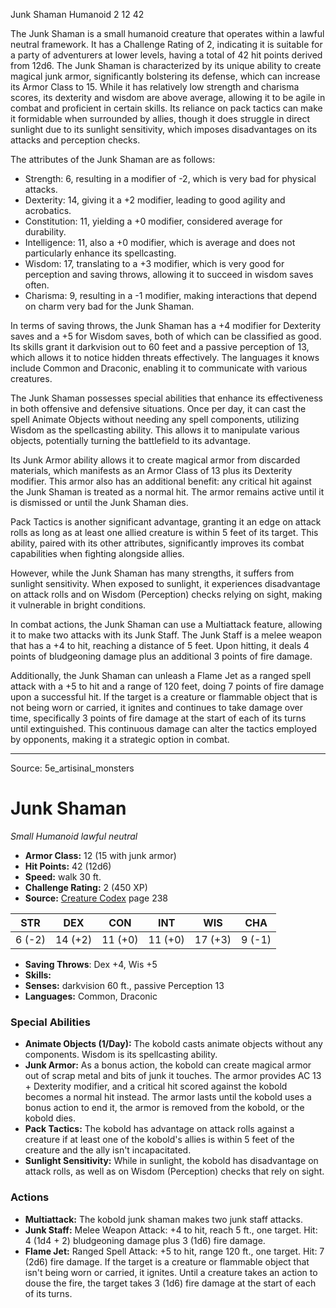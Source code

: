 <MonsterName/>Junk Shaman</MonsterName>
<CreatureType/>Humanoid</CreatureType>
<CR/>2</CR>
<AC/>12</AC>
<HP/>42</HP>
<summary>The Junk Shaman is a small humanoid creature that operates within a lawful neutral framework. It has a Challenge Rating of 2, indicating it is suitable for a party of adventurers at lower levels, having a total of 42 hit points derived from 12d6. The Junk Shaman is characterized by its unique ability to create magical junk armor, significantly bolstering its defense, which can increase its Armor Class to 15. While it has relatively low strength and charisma scores, its dexterity and wisdom are above average, allowing it to be agile in combat and proficient in certain skills. Its reliance on pack tactics can make it formidable when surrounded by allies, though it does struggle in direct sunlight due to its sunlight sensitivity, which imposes disadvantages on its attacks and perception checks.</summary>

<detail>

The attributes of the Junk Shaman are as follows:
- Strength: 6, resulting in a modifier of -2, which is very bad for physical attacks.
- Dexterity: 14, giving it a +2 modifier, leading to good agility and acrobatics.
- Constitution: 11, yielding a +0 modifier, considered average for durability.
- Intelligence: 11, also a +0 modifier, which is average and does not particularly enhance its spellcasting.
- Wisdom: 17, translating to a +3 modifier, which is very good for perception and saving throws, allowing it to succeed in wisdom saves often.
- Charisma: 9, resulting in a -1 modifier, making interactions that depend on charm very bad for the Junk Shaman.

In terms of saving throws, the Junk Shaman has a +4 modifier for Dexterity saves and a +5 for Wisdom saves, both of which can be classified as good. Its skills grant it darkvision out to 60 feet and a passive perception of 13, which allows it to notice hidden threats effectively. The languages it knows include Common and Draconic, enabling it to communicate with various creatures.

The Junk Shaman possesses special abilities that enhance its effectiveness in both offensive and defensive situations. Once per day, it can cast the spell Animate Objects without needing any spell components, utilizing Wisdom as the spellcasting ability. This allows it to manipulate various objects, potentially turning the battlefield to its advantage. 

Its Junk Armor ability allows it to create magical armor from discarded materials, which manifests as an Armor Class of 13 plus its Dexterity modifier. This armor also has an additional benefit: any critical hit against the Junk Shaman is treated as a normal hit. The armor remains active until it is dismissed or until the Junk Shaman dies.

Pack Tactics is another significant advantage, granting it an edge on attack rolls as long as at least one allied creature is within 5 feet of its target. This ability, paired with its other attributes, significantly improves its combat capabilities when fighting alongside allies.

However, while the Junk Shaman has many strengths, it suffers from sunlight sensitivity. When exposed to sunlight, it experiences disadvantage on attack rolls and on Wisdom (Perception) checks relying on sight, making it vulnerable in bright conditions.

In combat actions, the Junk Shaman can use a Multiattack feature, allowing it to make two attacks with its Junk Staff. The Junk Staff is a melee weapon that has a +4 to hit, reaching a distance of 5 feet. Upon hitting, it deals 4 points of bludgeoning damage plus an additional 3 points of fire damage. 

Additionally, the Junk Shaman can unleash a Flame Jet as a ranged spell attack with a +5 to hit and a range of 120 feet, doing 7 points of fire damage upon a successful hit. If the target is a creature or flammable object that is not being worn or carried, it ignites and continues to take damage over time, specifically 3 points of fire damage at the start of each of its turns until extinguished. This continuous damage can alter the tactics employed by opponents, making it a strategic option in combat.</detail>



---

Source: 5e_artisinal_monsters

# Junk Shaman

*Small* *Humanoid* *lawful neutral*

- **Armor Class:** 12 (15 with junk armor)
- **Hit Points:** 42 (12d6)
- **Speed:** walk 30 ft.
- **Challenge Rating:** 2 (450 XP)
- **Source:** [Creature Codex](https://koboldpress.com/kpstore/product/creature-codex-for-5th-edition-dnd) page 238

| STR | DEX | CON | INT | WIS | CHA |
| --- | --- | --- | --- | --- | --- |
| 6 (-2) | 14 (+2) | 11 (+0) | 11 (+0) | 17 (+3) | 9 (-1) |

- **Saving Throws**: Dex +4, Wis +5
- **Skills:** 
- **Senses:** darkvision 60 ft., passive Perception 13
- **Languages:** Common, Draconic

### Special Abilities

- **Animate Objects (1/Day):** The kobold casts animate objects without any components. Wisdom is its spellcasting ability.
- **Junk Armor:** As a bonus action, the kobold can create magical armor out of scrap metal and bits of junk it touches. The armor provides AC 13 + Dexterity modifier, and a critical hit scored against the kobold becomes a normal hit instead. The armor lasts until the kobold uses a bonus action to end it, the armor is removed from the kobold, or the kobold dies.
- **Pack Tactics:** The kobold has advantage on attack rolls against a creature if at least one of the kobold's allies is within 5 feet of the creature and the ally isn't incapacitated.
- **Sunlight Sensitivity:** While in sunlight, the kobold has disadvantage on attack rolls, as well as on Wisdom (Perception) checks that rely on sight.

### Actions

- **Multiattack:** The kobold junk shaman makes two junk staff attacks.
- **Junk Staff:** Melee Weapon Attack: +4 to hit, reach 5 ft., one target. Hit: 4 (1d4 + 2) bludgeoning damage plus 3 (1d6) fire damage.
- **Flame Jet:** Ranged Spell Attack: +5 to hit, range 120 ft., one target. Hit: 7 (2d6) fire damage. If the target is a creature or flammable object that isn't being worn or carried, it ignites. Until a creature takes an action to douse the fire, the target takes 3 (1d6) fire damage at the start of each of its turns.




